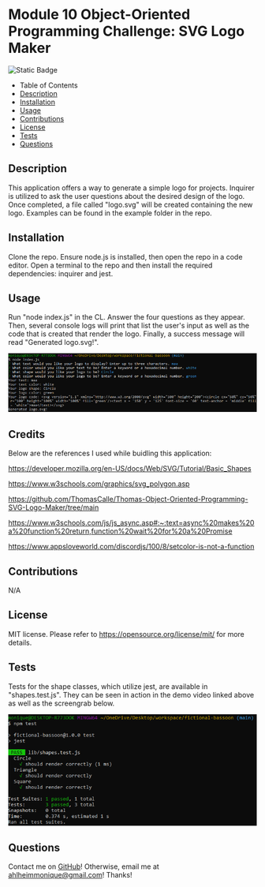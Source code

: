 # Module 10 Object-Oriented Programming Challenge: SVG Logo Maker
![Static Badge](https://img.shields.io/badge/license-MIT-pink)

- Table of Contents
- [Description](#Description)
- [Installation](#Installation)
- [Usage](#Usage)
- [Contributions](#Contributions)
- [License](#License)
- [Tests](#Tests)
- [Questions](#Questions)

## Description
This application offers a way to generate a simple logo for projects. Inquirer is utilized to ask the user questions about the desired design of the logo. Once completed, a file called "logo.svg" will be created containing the new logo. Examples can be found in the example folder in the repo.

## Installation
Clone the repo. Ensure node.js is installed, then open the repo in a code editor. Open a terminal to the repo and then install the required dependencies: inquirer and jest. 

## Usage
Run "node index.js" in the CL. Answer the four questions as they appear. Then, several console logs will print that list the user's input as well as the code that is created that render the logo. Finally, a success message will read "Generated logo.svg!". 

![screengrab](/screengrabs/app_screengrab.png)

## Credits
Below are the references I used while buidling this application:

https://developer.mozilla.org/en-US/docs/Web/SVG/Tutorial/Basic_Shapes

https://www.w3schools.com/graphics/svg_polygon.asp

https://github.com/ThomasCalle/Thomas-Object-Oriented-Programming-SVG-Logo-Maker/tree/main 

https://www.w3schools.com/js/js_async.asp#:~:text=async%20makes%20a%20function%20return,function%20wait%20for%20a%20Promise

https://www.appsloveworld.com/discordjs/100/8/setcolor-is-not-a-function 

## Contributions
N/A

## License
MIT license.
Please refer to https://opensource.org/license/mit/ for more details.

## Tests
Tests for the shape classes, which utilize jest, are available in "shapes.test.js". They can be seen in action in the demo video linked above as well as the screengrab below.

![screengrab](/screengrabs/test_screengrab.png)

## Questions
Contact me on [GitHub](https://github.com/mahlheim)!
Otherwise, email me at ahlheimmonique@gmail.com! Thanks!
